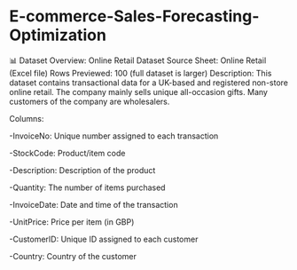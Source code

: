 # E-commerce-Sales-Forecasting-Optimization
📊 Dataset Overview: Online Retail Dataset Source Sheet: Online Retail (Excel file) Rows Previewed: 100 (full dataset is larger)  Description: This dataset contains transactional data for a UK-based and registered non-store online retail. The company mainly sells unique all-occasion gifts. Many customers of the company are wholesalers.


Columns:

-InvoiceNo: Unique number assigned to each transaction

-StockCode: Product/item code

-Description: Description of the product

-Quantity: The number of items purchased

-InvoiceDate: Date and time of the transaction

-UnitPrice: Price per item (in GBP)

-CustomerID: Unique ID assigned to each customer

-Country: Country of the customer
